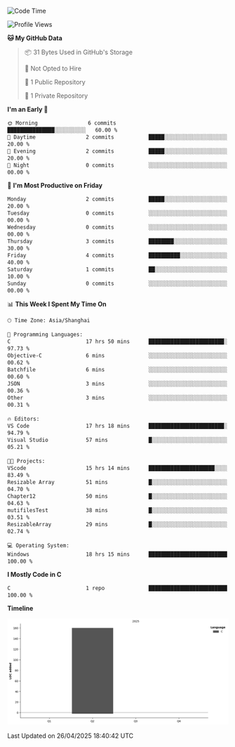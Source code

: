 <!--START_SECTION:waka-->
![Code Time](http://img.shields.io/badge/Code%20Time-39%20hrs%2012%20mins-blue)

![Profile Views](http://img.shields.io/badge/Profile%20Views-44-blue)

**🐱 My GitHub Data** 

> 📦 31 Bytes Used in GitHub's Storage 
 > 
> 🚫 Not Opted to Hire
 > 
> 📜 1 Public Repository 
 > 
> 🔑 1 Private Repository 
 > 
**I'm an Early 🐤** 

```text
🌞 Morning                6 commits           ███████████████░░░░░░░░░░   60.00 % 
🌆 Daytime                2 commits           █████░░░░░░░░░░░░░░░░░░░░   20.00 % 
🌃 Evening                2 commits           █████░░░░░░░░░░░░░░░░░░░░   20.00 % 
🌙 Night                  0 commits           ░░░░░░░░░░░░░░░░░░░░░░░░░   00.00 % 
```
📅 **I'm Most Productive on Friday** 

```text
Monday                   2 commits           █████░░░░░░░░░░░░░░░░░░░░   20.00 % 
Tuesday                  0 commits           ░░░░░░░░░░░░░░░░░░░░░░░░░   00.00 % 
Wednesday                0 commits           ░░░░░░░░░░░░░░░░░░░░░░░░░   00.00 % 
Thursday                 3 commits           ████████░░░░░░░░░░░░░░░░░   30.00 % 
Friday                   4 commits           ██████████░░░░░░░░░░░░░░░   40.00 % 
Saturday                 1 commits           ██░░░░░░░░░░░░░░░░░░░░░░░   10.00 % 
Sunday                   0 commits           ░░░░░░░░░░░░░░░░░░░░░░░░░   00.00 % 
```


📊 **This Week I Spent My Time On** 

```text
🕑︎ Time Zone: Asia/Shanghai

💬 Programming Languages: 
C                        17 hrs 50 mins      ████████████████████████░   97.73 % 
Objective-C              6 mins              ░░░░░░░░░░░░░░░░░░░░░░░░░   00.62 % 
Batchfile                6 mins              ░░░░░░░░░░░░░░░░░░░░░░░░░   00.60 % 
JSON                     3 mins              ░░░░░░░░░░░░░░░░░░░░░░░░░   00.36 % 
Other                    3 mins              ░░░░░░░░░░░░░░░░░░░░░░░░░   00.31 % 

🔥 Editors: 
VS Code                  17 hrs 18 mins      ████████████████████████░   94.79 % 
Visual Studio            57 mins             █░░░░░░░░░░░░░░░░░░░░░░░░   05.21 % 

🐱‍💻 Projects: 
VScode                   15 hrs 14 mins      █████████████████████░░░░   83.49 % 
Resizable Array          51 mins             █░░░░░░░░░░░░░░░░░░░░░░░░   04.70 % 
Chapter12                50 mins             █░░░░░░░░░░░░░░░░░░░░░░░░   04.63 % 
mutifilesTest            38 mins             █░░░░░░░░░░░░░░░░░░░░░░░░   03.51 % 
ResizableArray           29 mins             █░░░░░░░░░░░░░░░░░░░░░░░░   02.74 % 

💻 Operating System: 
Windows                  18 hrs 15 mins      █████████████████████████   100.00 % 
```

**I Mostly Code in C** 

```text
C                        1 repo              █████████████████████████   100.00 % 
```



**Timeline**

![Lines of Code chart](https://raw.githubusercontent.com/AutCaesarAutNihil/AutCaesarAutNihil/main/assets/bar_graph.png)


 Last Updated on 26/04/2025 18:40:42 UTC
<!--END_SECTION:waka-->
